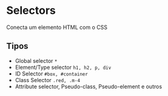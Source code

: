 # Selectors

Conecta um elemento HTML com o CSS

## Tipos

* Global selector `*`
* Element/Type selector `h1, h2, p, div`
* ID Selector `#box, #container`
* Class Selector `.red, .m-4`
* Attribute selector, Pseudo-class, Pseudo-element e outros